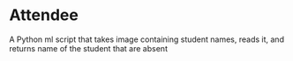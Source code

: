 # Attendee
A Python ml script that takes image containing student names, reads it, and returns name of the student that are absent
